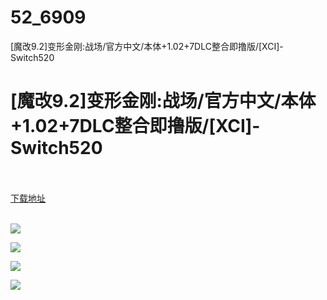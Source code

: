 # 52_6909
[魔改9.2]变形金刚:战场/官方中文/本体+1.02+7DLC整合即撸版/[XCI]-Switch520
# [魔改9.2]变形金刚:战场/官方中文/本体+1.02+7DLC整合即撸版/[XCI]-Switch520
 <br/></br>
[下载地址](https://www.switch520.cc/article/6909 "下载地址")
<br/></br>

<p><strong><img src="https://www.switch520.cc/muke_img/upload_art_editor_20201025-1_8e41f37d841659b60947a83949e15480.jpg"></strong></p>
<p><strong><img src="https://www.switch520.cc/muke_img/upload_art_editor_20201025-1_c9b65d4e3f3765453afaaa2bb20028a2.jpg"></strong></p>
<p><strong><img src="https://www.switch520.cc/muke_img/upload_art_editor_20201025-1_0e9a823cbc4067aa05c900103a70fb18.jpg"></strong></p>
<p><strong><img src="https://www.switch520.cc/muke_img/upload_art_editor_20201025-1_edd3b772b0849ea7c39b8551adff5ac8.jpg"></strong></p>
<p>&nbsp;</p>
<p>&nbsp;</p>
<p>&nbsp;</p>
